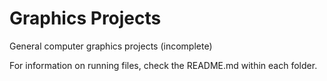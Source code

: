 # Graphics Projects

General computer graphics projects (incomplete)

For information on running files, check the README.md within each folder.
